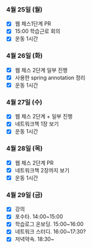 ### 4월 25일 (월)
- [x] 웹 체스1단계 PR  
- [x] 15:00 학습근로 회의
- [x] 운동 1시간 

### 4월 26일 (화)
- [x] 웹 체스 2단계 일부 진행 
- [x] 사용한 spring annotation 정리
- [x] 운동 1시간 

### 4월 27일 (수)
- [x] 웹 체스 2단계 + 일부 진행
- [x] 네트워크책 1장 보기 
- [x] 운동 1시간 

### 4월 28일 (목)
- [x] 웹 체스 2단계 PR
- [x] 네트워크책 2장까지 보기
- [x] 운동 1시간 

### 4월 29일 (금)
- [x] 강의
- [x] 포수타. 14:00~15:00
- [x] 학습로그 온보딩. 15:00~16:00
- [x] 네트워크 스터디. 16:00~17:30?
- [x] 저녁약속.  18:30~  
